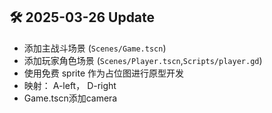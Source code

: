 ## 🛠️ 2025-03-26 Update
- 添加主战斗场景 (`Scenes/Game.tscn`)  
- 添加玩家角色场景 (`Scenes/Player.tscn`,`Scripts/player.gd`)  
- 使用免费 sprite 作为占位图进行原型开发
- 映射： A-left， D-right
- Game.tscn添加camera
